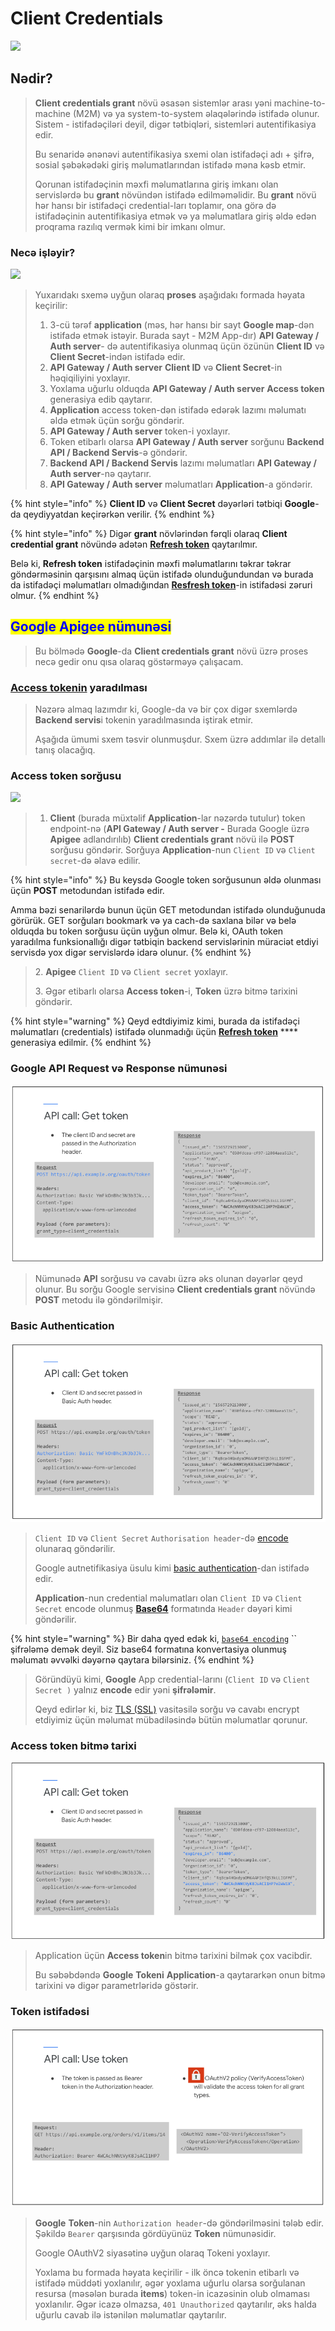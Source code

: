# Client Credentials

![](../.gitbook/assets/Clent\_crd\_grant.png)

## Nədir?

> **Client credentials grant** növü əsasən sistemlər arası yəni machine-to-machine (M2M) və ya system-to-system əlaqələrində istifadə olunur. Sistem - istifadəçiləri deyil, digər tətbiqləri, sistemləri autentifikasiya edir.&#x20;
>
> Bu senaridə ənənəvi autentifikasiya sxemi olan istifadəçi adı + şifrə, sosial şəbəkədəki giriş məlumatlarından istifadə məna kəsb etmir.
>
> Qorunan istifadəçinin məxfi məlumatlarına giriş imkanı olan servislərdə bu **grant** növündən istifadə edilməməlidir. Bu **grant** növü hər hansı bir istifadəçi credential-ları toplamır, ona görə də istifadəçinin autentifikasiya etmək və ya məlumatlara giriş əldə edən proqrama razılıq vermək kimi bir imkanı olmur.

### Necə işləyir?

![](../.gitbook/assets/Client\_credentials2.png)

> Yuxarıdakı sxemə uyğun olaraq **proses** aşağıdakı formada həyata keçirilir:
>
> 1. 3-cü tərəf **application** (məs, hər hansı bir sayt **Google map**-dən istifadə etmək istəyir. Burada sayt - M2M App-dır) **API Gateway / Auth server**- də autentifikasiya olunmaq üçün özünün **Client ID** və **Client Secret**-indən istifadə edir.
> 2. **API Gateway / Auth server** **Client ID** və **Client Secret**-in həqiqiliyini yoxlayır.
> 3. Yoxlama uğurlu olduqda **API Gateway / Auth server** **Access token** generasiya edib qaytarır.
> 4. **Application** access token-dən istifadə edərək lazımı məlumatı əldə etmək üçün sorğu göndərir.
> 5. **API Gateway / Auth server** token-i yoxlayır.&#x20;
> 6. Token etibarlı olarsa **API Gateway / Auth server** sorğunu **Backend API / Backend Servis**-ə göndərir.
> 7. **Backend API / Backend Servis** lazımı məlumatları **API Gateway / Auth server**-nə qaytarır.
> 8. **API Gateway / Auth server** məlumatları **Application**-a göndərir.

{% hint style="info" %}
**Client ID** və **Client Secret** dəyərləri tətbiqi **Google**-da qeydiyyatdan keçirərkən verilir.
{% endhint %}

{% hint style="info" %}
Digər **grant** növlərindən fərqli olaraq **Client credential grant** növündə adətən [**Refresh token**](../oauth/access-refresh-token.md#refresh-token) qaytarılmır.&#x20;

Belə ki, **Refresh token** istifadəçinin məxfi məlumatlarını təkrar təkrar göndərməsinin qarşısını almaq üçün istifadə olunduğundundan və burada da istifadəçi məlumatları olmadığından [**Resfresh token**](../oauth/access-refresh-token.md#refresh-token-istifad-si)-in istifadəsi zəruri olmur.
{% endhint %}

## <mark style="color:blue;">Google Apigee nümunəsi</mark>

> Bu bölmədə **Google**-da **Client credentials grant** növü üzrə proses necə gedir onu qısa olaraq göstərməyə çalışacam.

### [Access tokenin](../oauth/access-refresh-token.md#access-token-n-dir) yaradılması

> Nəzərə almaq lazımdır ki, Google-da və bir çox digər sxemlərdə **Backend servis**i tokenin yaradılmasında iştirak etmir.
>
> Aşağıda ümumi sxem təsvir olunmuşdur. Sxem üzrə addımlar ilə detallı tanış olacağıq.

### Access token sorğusu

![](../.gitbook/assets/Token\_creation\_1.png)

> 1. **Client** (burada müxtəlif **Application**-lar nəzərdə tutulur) token endpoint-nə (**API Gateway / Auth server -** Burada Google üzrə **Apigee** adlandırılıb) **Client credentials grant** növü ilə **POST** sorğusu göndərir. Sorğuya **Application**-nun `Client ID` və `Client secret`-də əlavə edilir.

{% hint style="info" %}
Bu keysdə Google token sorğusunun əldə olunması üçün **POST** metodundan istifadə edir.

Amma bəzi senarilərdə bunun üçün GET metodundan istifadə olunduğunuda görürük. GET sorğuları bookmark və ya cach-də saxlana bilər və belə olduqda bu token sorğusu üçün uyğun olmur. Belə ki, OAuth token yaradılma funksionallığı digər tətbiqin backend servislərinin müraciət etdiyi servisdə yox digər servislərdə idarə olunur.&#x20;
{% endhint %}

> 2\. **Apigee** `Client ID` və `Client secret` yoxlayır.&#x20;
>
> 3\. Əgər etibarlı olarsa **Access token**-i, **Token** üzrə bitmə tarixini göndərir.

{% hint style="warning" %}
Qeyd edtdiyimiz kimi, burada da istifadəçi məlumatları (credentials) istifadə olunmadığı üçün [**Refresh token**](../oauth/access-refresh-token.md#refresh-token) **** generasiya edilmir.
{% endhint %}

### Google API Request və Response nümunəsi

![](<../.gitbook/assets/Apigee get token.png>)

> Nümunədə **API** sorğusu və cavabı üzrə əks olunan dəyərlər qeyd olunur. Bu sorğu Google servisinə **Client credentials grant** növündə **POST** metodu ilə göndərilmişir.&#x20;

### Basic Authentication

![](<../.gitbook/assets/Apigee get token 2.png>)

> `Client ID` və `Client Secret` `Authorisation header`-də [encode](../avtorizasiya-noevl-ri/basic-auth.md#base-64-encode-v-decode) olunaraq göndərilir.&#x20;
>
> Google autnetifikasiya üsulu kimi [basic authentication](../avtorizasiya-noevl-ri/basic-auth.md)-dan istifadə edir.
>
> **Application**-nun credential məlumatları olan `Client ID` və `Client Secret` encode olunmuş  [**Base64**](../avtorizasiya-noevl-ri/basic-auth.md#base-64-encode-v-decode) formatında `Header` dəyəri kimi göndərilir.

{% hint style="warning" %}
Bir daha qyed edək ki, [`base64 encoding`](../avtorizasiya-noevl-ri/basic-auth.md#base-64-encode-v-decode) `` şifrələmə demək deyil. Siz base64 formatına konvertasiya olunmuş məlumatı əvvəlki dəyərnə qaytara bilərsiniz.
{% endhint %}

> Göründüyü kimi, **Google** App credential-larını (`Client ID` və `Client Secret )` yalnız **encode** edir yəni **şifrələmir**.&#x20;
>
> Qeyd edirlər ki, biz [TLS (SSL)](../oauth/terminologiya/#tls-ssl-https) vasitəsilə sorğu və cavabı encrypt etdiyimiz üçün məlumat mübadiləsində bütün məlumatlar qorunur.

### Access token bitmə tarixi

![](<../.gitbook/assets/Apigee Get Token 4.png>)

> Application üçün **Access token**in bitmə tarixini bilmək çox vacibdir.
>
> Bu səbəbdəndə **Google** **Tokeni** **Application**-a qaytararkən onun bitmə tarixini və digər parametrləridə göstərir.

### Token istifadəsi

![](<../.gitbook/assets/Apigee use token.png>)

> **Google** **Token**-nin `Authorization header`-də göndərilməsini tələb edir. Şəkildə `Bearer` qarşısında gördüyünüz **Token** nümunəsidir.
>
> Google OAuthV2 siyasətinə uyğun olaraq Tokeni yoxlayır.
>
> Yoxlama bu formada həyata keçirilir - ilk öncə tokenin etibarlı və istifadə müddəti yoxlanılır, əgər yoxlama uğurlu olarsa sorğulanan resursa (məsələn burada **items**) token-in icazəsinin olub olmaması yoxlanılır. Əgər icazə olmazsa, `401 Unauthorized` qaytarılır, əks halda uğurlu cavab ilə istənilən məlumatlar qaytarılır.&#x20;
